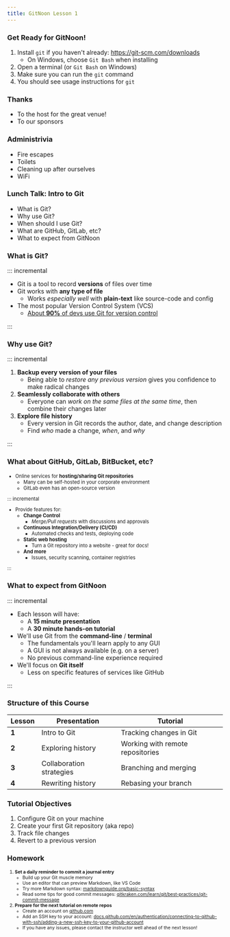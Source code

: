 ```yaml
---
title: GitNoon Lesson 1
---
```


### Get Ready for GitNoon!

1. Install `git` if you haven't already: https://git-scm.com/downloads
   * On Windows, choose `Git Bash` when installing
2. Open a terminal (or `Git Bash` on Windows)
3. Make sure you can run the `git` command
4. You should see usage instructions for `git`

### Thanks

* To the host for the great venue!
* To our sponsors

### Administrivia

* Fire escapes
* Toilets
* Cleaning up after ourselves
* WiFi

### Lunch Talk: Intro to Git

* What is Git?
* Why use Git?
* When should I use Git?
* What are GitHub, GitLab, etc?
* What to expect from GitNoon

### What is Git?

::: incremental

* Git is a tool to record **versions** of files over time
* Git works with **any type of file**
  * Works *especially well* with **plain-text** like source-code and config
* The most popular Version Control System (VCS)
  * [About **90%** of devs use Git for version control](https://stackoverflow.blog/2023/01/09/beyond-git-the-other-version-control-systems-developers-use/)

:::

### Why use Git?

::: incremental

1. **Backup every version of your files**
   * Being able to *restore any previous version* gives you confidence
     to make radical changes
2. **Seamlessly collaborate with others**
   * Everyone can *work on the same files at the same time*, then
     combine their changes later
3. **Explore file history**
   * Every version in Git records the author, date, and change
     description
   * Find *who* made a change, *when*, and *why*

:::

### What about GitHub, GitLab, BitBucket, etc?

<div style="font-size: 0.8em;">

* Online services for **hosting/sharing Git repositories**
  * Many can be self-hosted in your corporate environment
  * GitLab even has an open-source version

::: incremental

* Provide features for:
  * **Change Control**
    * *Merge/Pull requests* with discussions and approvals
  * **Continuous Integration/Delivery (CI/CD)**
    * Automated checks and tests, deploying code
  * **Static web hosting**
    * Turn a Git repository into a website - great for docs!
  * **And more**
    * Issues, security scanning, container registries

:::

</div>

### What to expect from GitNoon

::: incremental

* Each lesson will have:
  * A **15 minute presentation**
  * A **30 minute hands-on tutorial**
* We'll use Git from the **command-line** / **terminal**
  * The fundamentals you'll learn apply to any GUI
  * A GUI is not always available (e.g. on a server)
  * No previous command-line experience required
* We'll focus on **Git itself**
  * Less on specific features of services like GitHub

:::

### Structure of this Course

<div style="font-size: 0.7em;">

| Lesson | Presentation             | Tutorial                         |
|--------|--------------------------|----------------------------------|
| **1**  | Intro to Git             | Tracking changes in Git          |
| **2**  | Exploring history        | Working with remote repositories |
| **3**  | Collaboration strategies | Branching and merging            |
| **4**  | Rewriting history        | Rebasing your branch             |

</div>

### Tutorial Objectives

1. Configure Git on your machine
2. Create your first Git repository (aka repo)
3. Track file changes
4. Revert to a previous version

### Homework

<div style="font-size: 0.75em;">

1. **Set a daily reminder to commit a journal entry**
   * Build up your Git muscle memory
   * Use an editor that can preview Markdown, like VS Code
   * Try more Markdown syntax:
     [markdownguide.org/basic-syntax](https://markdownguide.org/basic-syntax/)
   * Read some tips for good commit messages: [gitkraken.com/learn/git/best-practices/git-commit-message](https://www.gitkraken.com/learn/git/best-practices/git-commit-message)
2. **Prepare for the next tutorial on remote repos**
   * Create an account on [github.com](https://github.com/)
   * Add an SSH key to your account: [docs.github.com/en/authentication/connecting-to-github-with-ssh/adding-a-new-ssh-key-to-your-github-account](https://docs.github.com/en/authentication/connecting-to-github-with-ssh/adding-a-new-ssh-key-to-your-github-account)
   * If you have any issues, please contact the instructor well ahead
     of the next lesson!

</div>
